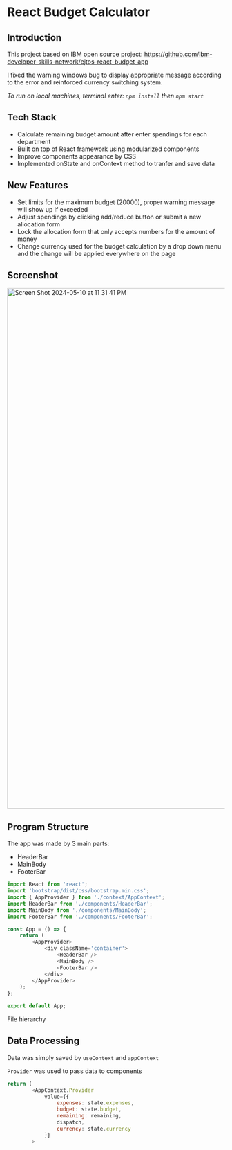 # React Budget Calculator

## Introduction

This project based on IBM open source project: https://github.com/ibm-developer-skills-network/ejtos-react_budget_app

I fixed the warning windows bug to display appropriate message according to the error and reinforced currency switching system.

*To run on local machines, terminal enter: `npm install` then `npm start`*

## Tech Stack

- Calculate remaining budget amount after enter spendings for each department
- Built on top of React framework using modularized components
- Improve components appearance by CSS
- Implemented onState and onContext method to tranfer and save data

## New Features

- Set limits for the maximum budget (20000), proper warning message will show up if exceeded
- Adjust spendings by clicking add/reduce button or submit a new allocation form
- Lock the allocation form that only accepts numbers for the amount of money
- Change currency used for the budget calculation by a drop down menu and the change will be applied everywhere on the page

## Screenshot

<img width="1203" alt="Screen Shot 2024-05-10 at 11 31 41 PM" src="https://github.com/James-Z-Zhang00/budget-calculator/assets/144994336/12e4d5bc-e8c0-40a3-8866-771f0e700064">

## Program Structure

The app was made by 3 main parts:
- HeaderBar
- MainBody
- FooterBar

```javascript
import React from 'react';
import 'bootstrap/dist/css/bootstrap.min.css';
import { AppProvider } from './context/AppContext';
import HeaderBar from './components/HeaderBar';
import MainBody from './components/MainBody';
import FooterBar from './components/FooterBar';

const App = () => {
    return (
        <AppProvider>
            <div className='container'>
                <HeaderBar />
                <MainBody />
                <FooterBar />
            </div>
        </AppProvider>
    );
};

export default App;
```

File hierarchy



## Data Processing

Data was simply saved by `useContext` and `appContext`

`Provider` was used to pass data to components

```javascript
return (
        <AppContext.Provider
            value={{
                expenses: state.expenses,
                budget: state.budget,
                remaining: remaining,
                dispatch,
                currency: state.currency
            }}
        >
```

